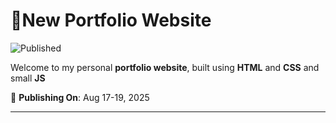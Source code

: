  # 🚀New Portfolio Website
![Published](https://img.shields.io/badge/Status-Indevelopment-red?style=for-the-badge&logo=github)

Welcome to my personal **portfolio website**, built using **HTML** and **CSS** and small **JS**



📅 **Publishing On**: Aug 17-19, 2025

---

